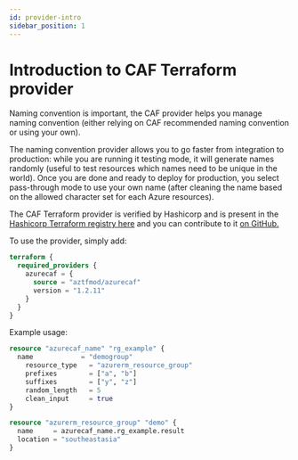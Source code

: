 ```yaml
---
id: provider-intro
sidebar_position: 1
---
```


# Introduction to CAF Terraform provider

Naming convention is important, the CAF provider helps you manage naming convention (either relying on CAF recommended naming convention or using your own).

The naming convention provider allows you to go faster from integration to production: while you are running it testing mode, it will generate names randomly (useful to test resources which names need to be unique in the world). Once you are done and ready to deploy for production, you select pass-through mode to use your own name (after cleaning the name based on the allowed character set for each Azure resources).

The CAF Terraform provider is verified by Hashicorp and is present in the [Hashicorp Terraform registry here](https://registry.terraform.io/providers/aztfmod/azurecaf/latest) and you can contribute to it [on GitHub.](https://github.com/aztfmod/terraform-azurerm-caf)

To use the provider, simply add:

```terraform
terraform {
  required_providers {
    azurecaf = {
      source = "aztfmod/azurecaf"
      version = "1.2.11"
    }
  }
}
```

Example usage:

```terraform
resource "azurecaf_name" "rg_example" {
  name            = "demogroup"
    resource_type   = "azurerm_resource_group"
    prefixes        = ["a", "b"]
    suffixes        = ["y", "z"]
    random_length   = 5
    clean_input     = true
}

resource "azurerm_resource_group" "demo" {
  name     = azurecaf_name.rg_example.result
  location = "southeastasia"
}

```

